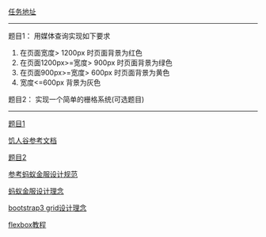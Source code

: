 

[任务地址](http://jscode.me/t/-flex--/250)

-------------------------------------------------------
题目1： 用媒体查询实现如下要求

1. 在页面宽度> 1200px 时页面背景为红色
2. 在页面1200px>=宽度> 900px  时页面背景为绿色
3. 在页面900px>=宽度> 600px  时页面背景为黄色
4. 宽度<=600px 背景为灰色


题目2： 实现一个简单的栅格系统(可选题目)

-------------------------------------------------------




[题目1](./media.html)

[饥人谷参考文档](http://book.jirengu.com/fe/%E5%89%8D%E7%AB%AF%E8%BF%9B%E9%98%B6/HTML5%E5%92%8CCSS3/media_query.html)


[题目2](./grid.html)

[参考蚂蚁金服设计规范](https://ant.design/components/grid-cn/)

[蚂蚁金服设计理念](https://ant.design/docs/spec/introduce-cn)

[bootstrap3 grid设计理念](http://getbootstrap.com/css/#grid-media-queries)

[flexbox教程](https://css-tricks.com/snippets/css/a-guide-to-flexbox/)
